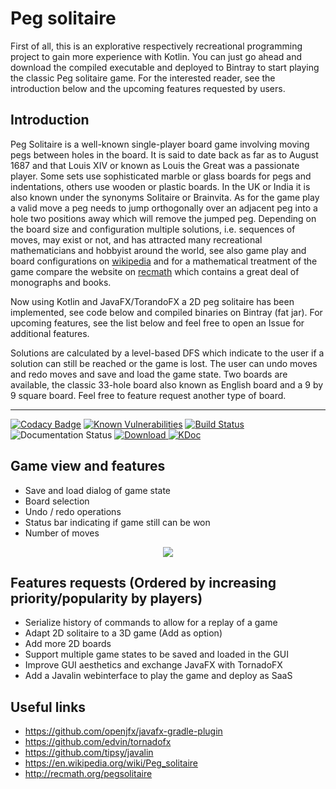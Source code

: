 # Peg solitaire

First of all, this is an explorative respectively recreational programming project to gain more experience with Kotlin. You can just go ahead and download the compiled executable and deployed to Bintray to start playing the classic Peg solitaire game. For the interested reader, see the introduction below and the upcoming features requested by users.

## Introduction
Peg Solitaire is a well-known single-player board game involving moving pegs between holes in the board. It is said to date back as far as to August 1687 and that Louis XIV or known as Louis the Great was a passionate player. Some sets use sophisticated marble or glass boards for pegs and indentations, others use wooden or plastic boards. In the UK or India it is also known under the synonyms Solitaire or Brainvita. As for the game play a valid move a peg needs to jump orthogonally over an adjacent peg into a hole two positions away which will remove the jumped peg. Depending on the board size and configuration multiple solutions, i.e. sequences of moves, may exist or not, and has attracted many recreational mathematicians and hobbyist around the world, see also game play and board configurations on [wikipedia](https://en.wikipedia.org/wiki/Peg_solitaire) and for a mathematical treatment of the game compare the website on [recmath](http://recmath.org/pegsolitaire) which contains a great deal of monographs and books.

Now using Kotlin and JavaFX/TorandoFX a 2D peg solitaire has been implemented, see code below and compiled binaries on Bintray (fat jar). For upcoming features, see the list below and feel free to open an Issue for additional features. 

Solutions are calculated by a level-based DFS which indicate to the user if a solution can still be reached or the game is lost. The user can undo moves and redo moves and save and load the game state. Two boards are available, the classic 33-hole board also known as English board and a 9 by 9 square board. Feel free to feature request another type of board.

---

[![Codacy Badge](https://api.codacy.com/project/badge/Grade/c1895090a5fe4f009f7835d0f7d5e1ca)](https://app.codacy.com/manual/stephan_5/Solitaire?utm_source=github.com&utm_medium=referral&utm_content=stephanmg/Solitaire&utm_campaign=Badge_Grade_Settings)
[![Known Vulnerabilities](https://snyk.io/test/github/stephanmg/Solitaire/badge.svg?targetFile=build.gradle)](https://snyk.io/test/github/stephanmg/Solitaire?targetFile=build.gradle)
[![Build Status](https://travis-ci.org/stephanmg/Solitaire.svg?branch=master)](https://travis-ci.org/stephanmg/Solitaire)
![Documentation Status](https://github.com/stephanmg/Solitaire/workflows/KDoc/badge.svg?branch=master)
[![Download](https://api.bintray.com/packages/stephanmg/Solitaire/0.0.1-nightly/images/download.svg) ](https://bintray.com/stephanmg/Solitaire/0.0.1-nightly/_latestVersion)
[![KDoc](https://img.shields.io/badge/KDoc-Kotlin%20Documentation-magenta.svg)](https://stephanmg.github.io/Solitaire/)

## Game view and features
- Save and load dialog of game state
- Board selection
- Undo / redo operations
- Status bar indicating if game still can be won
- Number of moves

<p align="center">
   <img src="../assets/gui.png">

</p>

## Features requests (Ordered by increasing priority/popularity by players)
- Serialize history of commands to allow for a replay of a game 
- Adapt 2D solitaire to a 3D game (Add as option)
- Add more 2D boards
- Support multiple game states to be saved and loaded in the GUI
- Improve GUI aesthetics and exchange JavaFX with TornadoFX
- Add a Javalin webinterface to play the game and deploy as SaaS

## Useful links
- https://github.com/openjfx/javafx-gradle-plugin
- https://github.com/edvin/tornadofx
- https://github.com/tipsy/javalin
- https://en.wikipedia.org/wiki/Peg_solitaire
- http://recmath.org/pegsolitaire
